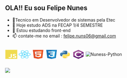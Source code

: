 ## OLA!! Eu sou Felipe Nunes 

- 🔭Tecnico em Desenvolvedor de sistemas pela Etec
- 🔭 Hoje estudo ADS na FECAP 1/4 SEMESTRE
- 🌱 Estou estudando front-end
- 📫 contate-me no email : felipe.nuns06@gmail.com



<div style="display: inline_block"><br>
  <img align="center" alt="Nuness-Js" height="30" width="40" src="https://raw.githubusercontent.com/devicons/devicon/master/icons/javascript/javascript-plain.svg">
  <img align="center" alt="Nuness-React" height="30" width="40" src="https://raw.githubusercontent.com/devicons/devicon/master/icons/react/react-original.svg">
  <img align="center" alt="Nuness-HTML" height="30" width="40" src="https://raw.githubusercontent.com/devicons/devicon/master/icons/html5/html5-original.svg">
  <img align="center" alt="Nuness-CSS" height="30" width="40" src="https://raw.githubusercontent.com/devicons/devicon/master/icons/css3/css3-original.svg">
  <img align="center" alt="Nuness-Python" height="30" width="40" src="https://raw.githubusercontent.com/devicons/devicon/master/icons/python/python-original.svg">
  <img align="center" alt="Nuness-Csharp" height="30" width="40" src="https://raw.githubusercontent.com/devicons/devicon/master/icons/csharp/csharp-original.svg">
  <img align="center" alt="Nuness-Python" height="30" width="40" src="https://cdn.jsdelivr.net/gh/devicons/devicon@latest/icons/sqldeveloper/sqldeveloper-original.svg" />
          
</div>
  
##

<div> 
    
  <a href=https://www.linkedin.com/in/felipe-nunes-de-almeida-a5719634b/ target="_blank"><img src="https://img.shields.io/badge/-LinkedIn-%230077B5?style=for-the-badge&logo=linkedin&logoColor=white" target="_blank" ></a> 

</div>

